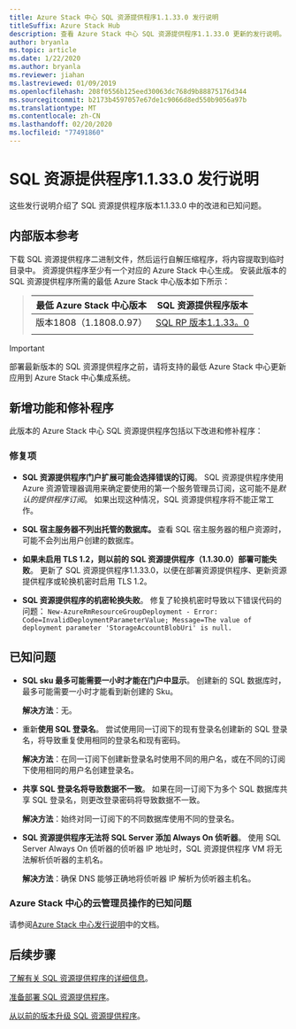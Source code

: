 ```yaml
---
title: Azure Stack 中心 SQL 资源提供程序1.1.33.0 发行说明
titleSuffix: Azure Stack Hub
description: 查看 Azure Stack 中心 SQL 资源提供程序1.1.33.0 更新的发行说明。
author: bryanla
ms.topic: article
ms.date: 1/22/2020
ms.author: bryanla
ms.reviewer: jiahan
ms.lastreviewed: 01/09/2019
ms.openlocfilehash: 208f0556b125eed30063dc768d9b88875176d344
ms.sourcegitcommit: b2173b4597057e67de1c9066d8ed550b9056a97b
ms.translationtype: MT
ms.contentlocale: zh-CN
ms.lasthandoff: 02/20/2020
ms.locfileid: "77491860"
---
```

# <a name="sql-resource-provider-11330-release-notes"></a>SQL 资源提供程序1.1.33.0 发行说明

这些发行说明介绍了 SQL 资源提供程序版本1.1.33.0 中的改进和已知问题。

## <a name="build-reference"></a>内部版本参考
下载 SQL 资源提供程序二进制文件，然后运行自解压缩程序，将内容提取到临时目录中。 资源提供程序至少有一个对应的 Azure Stack 中心生成。 安装此版本的 SQL 资源提供程序所需的最低 Azure Stack 中心版本如下所示：

> |最低 Azure Stack 中心版本|SQL 资源提供程序版本|
> |-----|-----|
> |版本1808（1.1808.0.97）|[SQL RP 版本1.1.33。0](https://aka.ms/azurestacksqlrp11330)|  
> |     |     |

> [!IMPORTANT]
> 部署最新版本的 SQL 资源提供程序之前，请将支持的最低 Azure Stack 中心更新应用到 Azure Stack 中心集成系统。

## <a name="new-features-and-fixes"></a>新增功能和修补程序
此版本的 Azure Stack 中心 SQL 资源提供程序包括以下改进和修补程序：

### <a name="fixes"></a>修复项

- **SQL 资源提供程序门户扩展可能会选择错误的订阅**。 SQL 资源提供程序使用 Azure 资源管理器调用来确定要使用的第一个服务管理员订阅，这可能不是*默认的提供程序订阅*。 如果出现这种情况，SQL 资源提供程序将不能正常工作。

- **SQL 宿主服务器不列出托管的数据库。** 查看 SQL 宿主服务器的租户资源时，可能不会列出用户创建的数据库。

- **如果未启用 TLS 1.2，则以前的 SQL 资源提供程序（1.1.30.0）部署可能失败**。 更新了 SQL 资源提供程序1.1.33.0，以便在部署资源提供程序、更新资源提供程序或轮换机密时启用 TLS 1.2。

- **SQL 资源提供程序的机密轮换失败**。 修复了轮换机密时导致以下错误代码的问题： `New-AzureRmResourceGroupDeployment - Error: Code=InvalidDeploymentParameterValue; Message=The value of deployment parameter 'StorageAccountBlobUri' is null.`

## <a name="known-issues"></a>已知问题

- **SQL sku 最多可能需要一小时才能在门户中显示**。 创建新的 SQL 数据库时，最多可能需要一小时才能看到新创建的 Sku。

    **解决方法**：无。

- 重新**使用 SQL 登录名**。 尝试使用同一订阅下的现有登录名创建新的 SQL 登录名，将导致重复使用相同的登录名和现有密码。

    **解决方法**：在同一订阅下创建新登录名时使用不同的用户名，或在不同的订阅下使用相同的用户名创建登录名。

- **共享 SQL 登录名将导致数据不一致**。 如果在同一订阅下为多个 SQL 数据库共享 SQL 登录名，则更改登录密码将导致数据不一致。

    **解决方法**：始终对同一订阅下的不同数据库使用不同的登录名。

- **SQL 资源提供程序无法将 SQL Server 添加 Always On 侦听器**。 使用 SQL Server Always On 侦听器的侦听器 IP 地址时，SQL 资源提供程序 VM 将无法解析侦听器的主机名。

    **解决方法**：确保 DNS 能够正确地将侦听器 IP 解析为侦听器主机名。

### <a name="known-issues-for-cloud-admins-operating-azure-stack-hub"></a>Azure Stack 中心的云管理员操作的已知问题
请参阅[Azure Stack 中心发行说明](azure-stack-servicing-policy.md)中的文档。

## <a name="next-steps"></a>后续步骤
[了解有关 SQL 资源提供程序的详细信息](azure-stack-sql-resource-provider.md)。

[准备部署 SQL 资源提供程序](azure-stack-sql-resource-provider-deploy.md#prerequisites)。

[从以前的版本升级 SQL 资源提供程序](azure-stack-sql-resource-provider-update.md)。